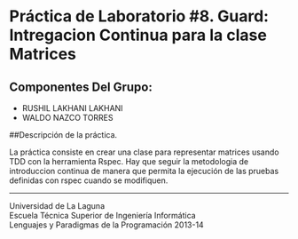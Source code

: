 Práctica de Laboratorio #8. Guard: Intregacion Continua para la clase Matrices
================

## Componentes Del Grupo:

- RUSHIL LAKHANI LAKHANI
- WALDO NAZCO TORRES



##Descripción de la práctica.

La práctica consiste en crear una clase para representar matrices usando TDD con la herramienta Rspec. Hay que seguir
la metodologia de introduccion continua de manera que permita la ejecución de las pruebas definidas con rspec cuando
se modifiquen.


---

Universidad de La Laguna  
Escuela Técnica Superior de Ingeniería Informática  
Lenguajes y Paradigmas de la Programación 2013-14
